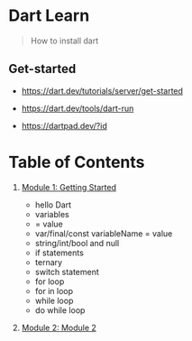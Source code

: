 # Dart Learn

> How to install dart 

## Get-started

* https://dart.dev/tutorials/server/get-started

* https://dart.dev/tools/dart-run

* https://dartpad.dev/?id

# Table of Contents

1. [Module 1: Getting Started]()

	 - hello Dart
	 - variables
	 - <datatype> <variablename> = value
	 - var/final/const variableName = value
	 - string/int/bool and null
	 - if statements
	 - ternary
	 - switch statement
	 - for loop
	 - for in loop
	 - while loop
	 - do while loop


2. [Module 2: Module 2]()